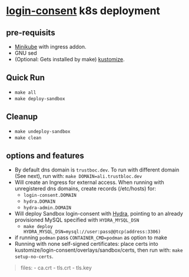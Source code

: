 # [login-consent](https://github.com/trustbloc/sandbox) k8s deployment #


## pre-requisits
* [Minikube](https://minikube.sigs.k8s.io/docs/start/) with ingress addon.
* GNU sed
* (Optional: Gets installed by make) [kustomize](https://kubectl.docs.kubernetes.io/installation/kustomize/).

## Quick Run
* `make all`
* `make deploy-sandbox`

## Cleanup
* `make undeploy-sandbox`
* `make clean`

## options and features
* By default dns domain is `trustboc.dev`. To run with different domain (See next), run with: `make DOMAIN=ali.trustbloc.dev`
* Will create an Ingress for external access. When running with unregistered dns domains, create records (/etc/hosts) for:
	- `login-consent.DOMAIN`
	- `hydra.DOMAIN`
	- `hydra-admin.DOMAIN`
* Will deploy Sandbox login-consent with [Hydra](https://github.com/ory/hydra), pointing to an already provisioned MySQL specified with `HYDRA_MYSQL_DSN`
	- `make deploy HYDRA_MYSQL_DSN=mysql://user:pass@@tcp(address:3306)`
* if running `podman` pass `CONTAINER_CMD=podman` as option to make
* Running with none self-signed certificates: place certs into kustomize/login-consent/overlays/sandbox/certs, then run with: `make setup-no-certs`.
>files:
	- ca.crt
	- tls.crt
	- tls.key
